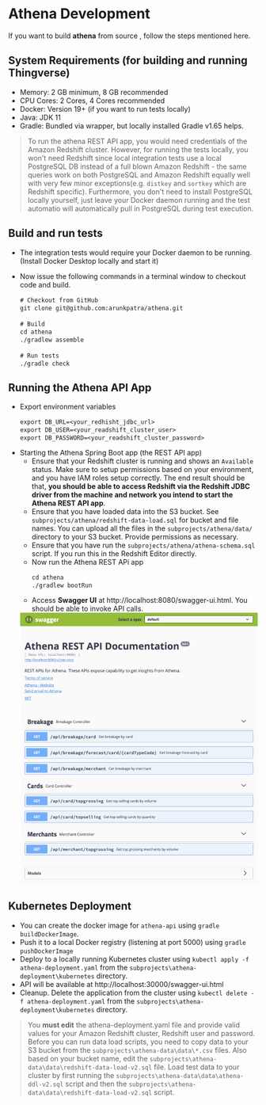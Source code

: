 # Athena Development

If you want to build **athena** from source , follow the steps mentioned here.

## System Requirements (for building and running Thingverse)

- Memory: 2 GB minimum, 8 GB recommended
- CPU Cores: 2 Cores, 4 Cores recommended
- Docker: Version 19+ (if you want to run tests locally)
- Java: JDK 11
- Gradle: Bundled via wrapper, but locally installed Gradle v1.65 helps.

> To run the athena REST API app, you would need credentials of the Amazon Redshift cluster. However, for running the tests locally, you won't need Redshift since 
> local integration tests use a local PostgreSQL DB instead of a full blown Amazon Redshift - the same queries work on both PostgreSQL and Amazon Redshift equally well with very few minor exceptions(e.g. `distkey` and `sortkey` which are Redshift specific). Furthermore, you don't need to install PostgreSQL locally yourself, just leave your
> Docker daemon running and the test automatio will automatically pull in PostgreSQL during test execution.

## Build and run tests
- The integration tests would require your Docker daemon to be running. (Install Docker Desktop locally and start it)
- Now issue the following commands in a terminal window to checkout code and build.

    ``` 
    # Checkout from GitHub
    git clone git@github.com:arunkpatra/athena.git
  
    # Build
    cd athena
    ./gradlew assemble
  
    # Run tests
    ./gradle check
    ```

## Running the Athena API App

- Export environment variables
    ``` 
    export DB_URL=<your_redhisht_jdbc_url>
    export DB_USER=<your_readshift_cluster_user>
    export DB_PASSWORD=<your_readshift_cluster_password>
    ``` 
- Starting the Athena Spring Boot app (the REST API app)
    * Ensure that your Redshift cluster is running and shows an `Available` status. Make sure to setup permissions based
    on your environment, and you have IAM roles setup correctly. The end result should be that, **you should be able to
    access Redshift via the Redshift JDBC driver from the machine and network you intend to start the Athena REST API app**.
    * Ensure that you have loaded data into the S3 bucket. See `subprojects/athena/redshift-data-load.sql` for bucket 
    and file names. You can upload all the files in the `subprojects/athena/data/` directory to your S3 bucket. 
    Provide permissions as necessary.
    * Ensure that you have run the `subprojects/athena/athena-schema.sql` script. If you run this in the Redshift Editor directly.
    * Now run the Athena REST APi app
        ``` 
        cd athena
        ./gradlew bootRun
        ```
    * Access **Swagger UI** at http://localhost:8080/swagger-ui.html. You should be able to invoke API calls.  
    <img src="assets/athena-swagger-ui.png" width="1280px" alt="Athena" />

## Kubernetes Deployment

- You can create the docker image for `athena-api` using `gradle buildDockerImage`.
- Push it to a local Docker registry (listening at port 5000) using `gradle pushDockerImage`
- Deploy to a locally running Kubernetes cluster using `kubectl apply -f athena-deployment.yaml` from the `subprojects\athena-deployment\kubernetes` directory.
- API will be available at http://localhost:30000/swagger-ui.html
- Cleanup. Delete the application from the cluster using `kubectl delete -f athena-deployment.yaml` from the `subprojects\athena-deployment\kubernetes` directory.

> You **must edit** the athena-deployment.yaml file and provide valid values for your Amazon Redshift cluster, Redshift user and password. 
> Before you can run data load scripts, you need to copy data to your S3 bucket from the `subprojects\athena-data\data\*.csv` files. Also based on your bucket name, edit the `subprojects\athena-data\data\redshift-data-load-v2.sql` file.
> Load test data to your cluster by first running the `subprojects\athena-data\data\athena-ddl-v2.sql` script and then the `subprojects\athena-data\data\redshift-data-load-v2.sql` script.
